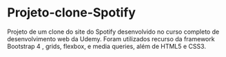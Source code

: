 # Projeto-clone-Spotify
 Projeto de um clone do site do Spotify desenvolvido no curso completo de desenvolvimento web da Udemy. Foram utilizados recurso da framework Bootstrap 4 ,  grids,  flexbox, e media queries, além de HTML5 e CSS3.
